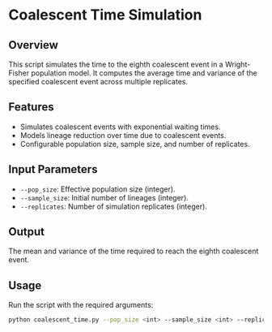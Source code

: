 # Coalescent Time Simulation

## Overview
This script simulates the time to the eighth coalescent event in a Wright-Fisher population model. It computes the average time and variance of the specified coalescent event across multiple replicates.

## Features
- Simulates coalescent events with exponential waiting times.
- Models lineage reduction over time due to coalescent events.
- Configurable population size, sample size, and number of replicates.

## Input Parameters
- `--pop_size`: Effective population size (integer).
- `--sample_size`: Initial number of lineages (integer).
- `--replicates`: Number of simulation replicates (integer).

## Output
The mean and variance of the time required to reach the eighth coalescent event.

## Usage
Run the script with the required arguments:
```bash
python coalescent_time.py --pop_size <int> --sample_size <int> --replicates <int>
